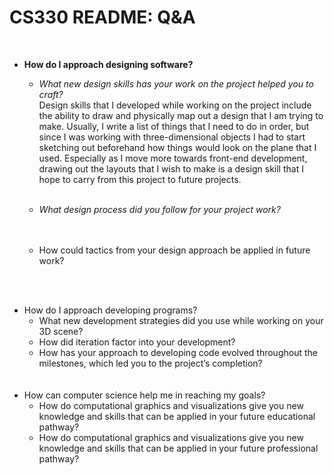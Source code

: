 # CS330 README: Q&A
<br><ul>
  <li> <b>How do I approach designing software?</b></li>
  
  <ul><li> <i>What new design skills has your work on the project helped you to craft?</i>
  <br> Design skills that I developed while working on the project include the ability to draw and physically map out a design that I am trying to make. Usually, I write a list of things that I need to do in order, but since I was working with three-dimensional objects I had to start sketching out beforehand how things would look on the plane that I used. Especially as I move more towards front-end development, drawing out the layouts that I wish to make is a design skill that I hope to carry from this project to future projects.
    <br><br>
  </li></ul>
  
  <ul><li> <i>What design process did you follow for your project work?</i>
  <br>
    <br><br>
  </li></ul>
  
<ul><li>How could tactics from your design approach be applied in future work?
  </li></ul>
  
<br><br>
<li> How do I approach developing programs?
<ul><li> What new development strategies did you use while working on your 3D scene?</li></ul>
<ul><li> How did iteration factor into your development?</li></ul>
<ul><li> How has your approach to developing code evolved throughout the milestones, which led you to the project’s completion?</li></ul>
<br><br>
<li>How can computer science help me in reaching my goals?
<ul><li> How do computational graphics and visualizations give you new knowledge and skills that can be applied in your future educational pathway?</li></ul>
<ul><li> How do computational graphics and visualizations give you new knowledge and skills that can be applied in your future professional pathway?</li></ul>
</ul>
